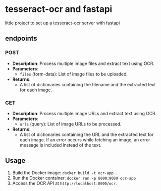 # tesseract-ocr and fastapi

little project to set up a tesseract-ocr server with fastapi

## endpoints

### POST

- **Description**: Process multiple image files and extract text using OCR.
- **Parameters**:
  - `files` (form-data): List of image files to be uploaded.
- **Returns**:
  - A list of dictionaries containing the filename and the extracted text for each image.

### GET

- **Description**: Process multiple image URLs and extract text using OCR.
- **Parameters**:
  - `urls` (query): List of image URLs to be processed.
- **Returns**:
  - A list of dictionaries containing the URL and the extracted text for each image. If an error occurs while fetching an image, an error message is included instead of the text.

## Usage

1. Build the Docker image: `docker build -t ocr-app .`
2. Run the Docker container: `docker run -p 8000:8000 ocr-app`
3. Access the OCR API at `http://localhost:8000/ocr`.
